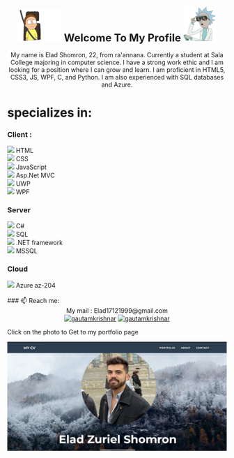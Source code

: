 <h1 align="center" style="font-size:x-large">
 <img height="75" width="100" src=https://github.com/TheShomron/TheShomron/blob/main/icons/mortyGif.gif/>
 Welcome To My Profile
<img height="80" width="75" src=https://github.com/TheShomron/TheShomron/blob/main/icons/rickgif.gif/></h1>
<p align="center">
 My name is Elad Shomron, 22, from ra'annana.
Currently a student at Sala College majoring in computer science.
I have a strong work ethic and I am looking for a position where I can grow and learn.
I am proficient in HTML5, CSS3, JS, WPF, C, and Python.
I am also experienced with SQL databases and Azure.
</p>


# specializes in:

<div>
<h3> Client : </h3>
<image src="icons/HTML.jpeg"> HTML <br>
<image src="icons/CSS.jpeg"> CSS  <br>
<image src="icons/JS.jpeg"> JavaScript <br>
<image src="icons/ASP.NET.jpeg"> Asp.Net MVC  <br>
<image src="icons/UWP.jpeg"> UWP<br>
<image src="icons/WPF.jpeg"> WPF <br>
<div>

<h3>Server </h3>
<image src="icons/C.jpeg"> C# <br>
<image src="icons/SQL.jpeg"> SQL <br>
<image src="icons/NET.jpeg" > .NET framework <br>
<image src="icons/SQL_SERVER.jpeg"> MSSQL <br>

<h3>Cloud</h3>
<image src="icons/AZURE.jpeg"> Azure az-204 <br>


 <br>
### 📫 Reach me:
 <div align="center">
My mail : Elad17121999@gmail.com<br>
<a href="https://www.linkedin.com/in/EladShomron/" target="blank"><img align="center" src="https://raw.githubusercontent.com/rahuldkjain/github-profile-readme-generator/master/src/images/icons/Social/linked-in-alt.svg" alt="gautamkrishnar" height="30" width="40" /></a>
<a href="https://www.instagram.com/the_shomron/" target="blank"><img align="center" src="https://raw.githubusercontent.com/rahuldkjain/github-profile-readme-generator/master/src/images/icons/Social/instagram.svg" alt="gautamkrishnar" height="30" width="40" /></a>
</div>
<p>Click on the photo to Get to my portfolio page</p>
<a href="https://theshomron.github.io/CV_Website/#portfolio" target="_blank">
 <img alt="Prtfolio" src="icons/WebsiteMainPage.jpeg"   width="650" >
      </a>


